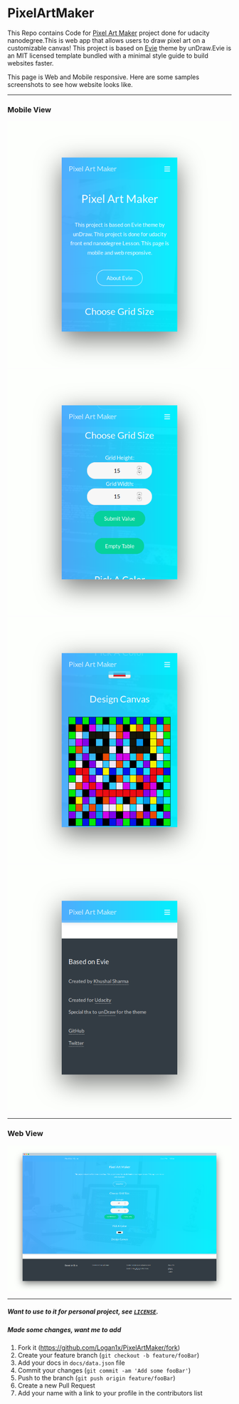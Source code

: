# PixelArtMaker
This Repo contains Code for [Pixel Art Maker](http://logan1x.me/PixelArtMaker/) project done for udacity nanodegree.This is web app that allows users to draw pixel art on a customizable canvas! 
This project is based on [Evie](https://evie.undraw.co) theme by unDraw.Evie is an MIT licensed template bundled with a minimal style guide to build websites faster.

This page is Web and Mobile responsive.
Here are some samples screenshots to see how website looks like.


---

### Mobile View

<p align="center">
        <img src="images/pam_mobile1.png" title="Header">
        <img src="images/pam_mobile2.png" title="Grid Size">
        <img src="images/pam_mobile4.png" title="Canvas">
        <img src="images/pam_mobile5.png" title="Footer">
</p>

---

### Web View

<p align="center"><img src="images/pam_web2.png" title="Web View"></p>

---

##### Want to use to it for personal project, see [`LICENSE`](https://github.com/Logan1x/PixelArtMaker/blob/master/LICENSE).

##### Made some changes, want me to add

1. Fork it (<https://github.com/Logan1x/PixelArtMaker/fork>)
2. Create your feature branch (`git checkout -b feature/fooBar`)
3. Add your docs in `docs/data.json` file
4. Commit your changes (`git commit -am 'Add some fooBar'`)
5. Push to the branch (`git push origin feature/fooBar`)
6. Create a new Pull Request
7. Add your name with a link to your profile in the contributors list

